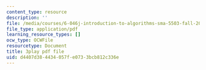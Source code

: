```yaml
---
content_type: resource
description: ''
file: /media/courses/6-046j-introduction-to-algorithms-sma-5503-fall-2005/d4407d384434057fe0733bcb812c336e_Ttezuzs39nk.pdf
file_type: application/pdf
learning_resource_types: []
ocw_type: OCWFile
resourcetype: Document
title: 3play pdf file
uid: d4407d38-4434-057f-e073-3bcb812c336e
---
```

